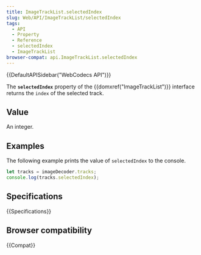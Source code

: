 ```yaml
---
title: ImageTrackList.selectedIndex
slug: Web/API/ImageTrackList/selectedIndex
tags:
  - API
  - Property
  - Reference
  - selectedIndex
  - ImageTrackList
browser-compat: api.ImageTrackList.selectedIndex
---
```

{{DefaultAPISidebar("WebCodecs API")}}

The **`selectedIndex`** property of the {{domxref("ImageTrackList")}} interface returns the `index` of the selected track.

## Value

An integer.

## Examples

The following example prints the value of `selectedIndex` to the console.

```js
let tracks = imageDecoder.tracks;
console.log(tracks.selectedIndex);
```

## Specifications

{{Specifications}}

## Browser compatibility

{{Compat}}
